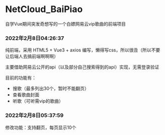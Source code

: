 # NetCloud_BaiPiao
自学Vue期间突发奇想写的一个白嫖网易云vip歌曲的前端项目



### 2022年2月8日04:26:37

纯前端，采用 HTML5 + Vue3 + axios 编写，懒得写css，所以很丑（所以不要让后端人去搞前端啊啊啊）



主要借助网易云公开的api（以及部分自己搜索得到的api）实现，无需登录验证



目前的功能有：

- 搜歌（最多列出30个，暂时不能翻页）
- 查看歌曲封面
- 听歌（可听需vip的歌曲）



### 2022年2月8日05:37:59

修改功能：支持翻页，每页显示10个
